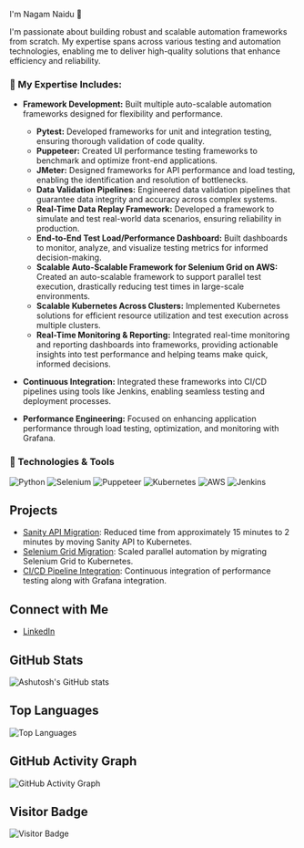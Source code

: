 I'm Nagam Naidu 👋

I'm passionate about building robust and scalable automation frameworks from scratch. My expertise spans across various testing and automation technologies, enabling me to deliver high-quality solutions that enhance efficiency and reliability.

### 🚀 My Expertise Includes:
- **Framework Development:** Built multiple auto-scalable automation frameworks designed for flexibility and performance.
  - **Pytest:** Developed frameworks for unit and integration testing, ensuring thorough validation of code quality.
  - **Puppeteer:** Created UI performance testing frameworks to benchmark and optimize front-end applications.
  - **JMeter:** Designed frameworks for API performance and load testing, enabling the identification and resolution of bottlenecks.
  - **Data Validation Pipelines:** Engineered data validation pipelines that guarantee data integrity and accuracy across complex systems.
  - **Real-Time Data Replay Framework:** Developed a framework to simulate and test real-world data scenarios, ensuring reliability in production.
  - **End-to-End Test Load/Performance Dashboard:** Built dashboards to monitor, analyze, and visualize testing metrics for informed decision-making.
  - **Scalable Auto-Scalable Framework for Selenium Grid on AWS:** Created an auto-scalable framework to support parallel test execution, drastically reducing test times in large-scale environments.
  - **Scalable Kubernetes Across Clusters:** Implemented Kubernetes solutions for efficient resource utilization and test execution across multiple clusters.
  - **Real-Time Monitoring & Reporting:** Integrated real-time monitoring and reporting dashboards into frameworks, providing actionable insights into test performance and helping teams make quick, informed decisions.

- **Continuous Integration:** Integrated these frameworks into CI/CD pipelines using tools like Jenkins, enabling seamless testing and deployment processes.
- **Performance Engineering:** Focused on enhancing application performance through load testing, optimization, and monitoring with Grafana.

### 🔧 Technologies & Tools
![Python](https://img.shields.io/badge/-Python-333333?style=flat&logo=python)
![Selenium](https://img.shields.io/badge/-Selenium-333333?style=flat&logo=selenium)
![Puppeteer](https://img.shields.io/badge/-Puppeteer-333333?style=flat&logo=puppeteer)
![Kubernetes](https://img.shields.io/badge/-Kubernetes-333333?style=flat&logo=kubernetes)
![AWS](https://img.shields.io/badge/-AWS-333333?style=flat&logo=amazon-aws)
![Jenkins](https://img.shields.io/badge/-Jenkins-333333?style=flat&logo=jenkins)

## Projects
- [Sanity API Migration](https://github.com/Nagam-Naidu/sanity-api-migration): Reduced time from approximately 15 minutes to 2 minutes by moving Sanity API to Kubernetes.
- [Selenium Grid Migration](https://github.com/Nagam-Naidu/selenium-grid-migration): Scaled parallel automation by migrating Selenium Grid to Kubernetes.
- [CI/CD Pipeline Integration](https://github.com/Nagam-Naidu/ci-cd-integration): Continuous integration of performance testing along with Grafana integration.

## Connect with Me
- [LinkedIn](www.linkedin.com/in/nagamnaidu)

## GitHub Stats
![Ashutosh's GitHub stats](https://github-readme-stats.vercel.app/api?username=Nagam-Naidu&show_icons=true&theme=radical)

## Top Languages
![Top Languages](https://github-readme-stats.vercel.app/api/top-langs/?username=Nagam-Naidu&layout=compact&theme=radical)

## GitHub Activity Graph
![GitHub Activity Graph](https://activity-graph.herokuapp.com/graph?username=Nagam-Naidu&theme=react-dark)

## Visitor Badge
![Visitor Badge](https://visitor-badge.laobi.icu/badge?page_id=Nagam-Naidu)
